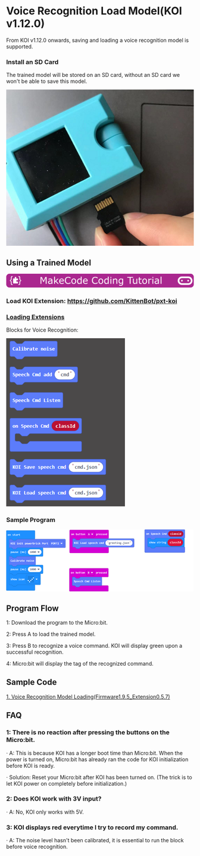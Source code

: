 # **Voice Recognition Load Model(KOI v1.12.0)**

From KOI v1.12.0 onwards, saving and loading a voice recognition model is supported.

### Install an SD Card

The trained model will be stored on an SD card, without an SD card we won't be able to save this model.

![](KOI04/02.png)

## Using a Trained Model

![](../../PWmodules/images/mcbanner.png)

### Load KOI Extension: https://github.com/KittenBot/pxt-koi

### [Loading Extensions](../../../Makecode/powerBrickMC)

Blocks for Voice Recognition: 

![](KOI13/0.6.4.png)

### Sample Program

![](KOI13/5.png)

## Program Flow

1: Download the program to the Micro:bit.

2: Press A to load the trained model.

3: Press B to recognize a voice command. KOI will display green upon a successful recognition.

4: Micro:bit will display the tag of the recognized command.

## Sample Code

[1. Voice Recognition Model Loading(Firmware1.9.5_Extension0.5.7)](https://makecode.microbit.org/_foxTJwW8hayD)

## FAQ

### 1: There is no reaction after pressing the buttons on the Micro:bit.

·    A: This is because KOI has a longer boot time than Micro:bit. When the power is turned on, Micro:bit has already ran the code for KOI initialization before KOI is ready.

·    Solution: Reset your Micro:bit after KOI has been turned on. (The trick is to let KOI power on completely before initialization.)

### 2: Does KOI work with 3V input?

·    A: No, KOI only works with 5V.

### 3: KOI displays red everytime I try to record my command.

·   A: The noise level hasn't been calibrated, it is essential to run the block before voice recognition.




